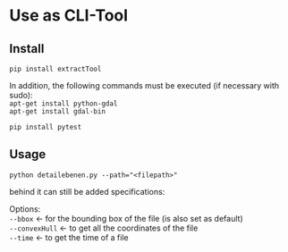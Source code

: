 # Use as CLI-Tool
   
## Install
   
`pip install extractTool`

In addition, the following commands must be executed (if necessary with sudo):   
`apt-get install python-gdal`     
`apt-get install gdal-bin`   

`pip install pytest`

## Usage

`python detailebenen.py --path="<filepath>"`

behind it can still be added specifications:

Options:   
`--bbox` &larr; for the bounding box of the file (is also set as default)      
`--convexHull` &larr; to get all the coordinates of the file      
`--time` &larr; to get the time of a file      
